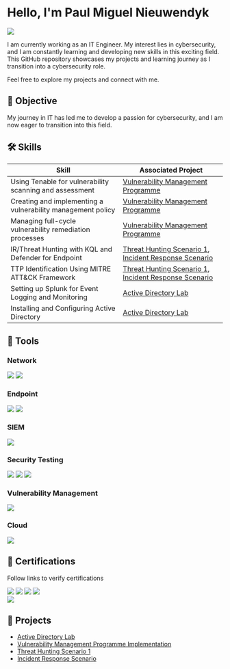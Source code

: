 # Hello, I'm Paul Miguel Nieuwendyk
<a href="https://www.linkedin.com/in/paul-miguel-nieuwendyk"><img src="https://img.shields.io/badge/-LinkedIn-0072b1?&style=for-the-badge&logo=linkedin&logoColor=white" /></a>

I am currently working as an IT Engineer. My interest lies in cybersecurity, and I am constantly learning and developing new skills in this exciting field. This GitHub repository showcases my projects and learning journey as I transition into a cybersecurity role.

Feel free to explore my projects and connect with me.

## 🎯 Objective
My journey in IT has led me to develop a passion for cybersecurity, and I am now eager to transition into this field.

## 🛠 Skills

| Skill                                         | Associated Project         |
|-----------------------------------------------|----------------------------|
| Using Tenable for vulnerability scanning and assessment | [Vulnerability Management Programme](https://github.com/PaulMiguelSec/Vulnerability-Management-Programme) |
| Creating and implementing a vulnerability management policy | [Vulnerability Management Programme](https://github.com/PaulMiguelSec/Vulnerability-Management-Programme) |
| Managing full-cycle vulnerability remediation processes | [Vulnerability Management Programme](https://github.com/PaulMiguelSec/Vulnerability-Management-Programme) |
| IR/Threat Hunting with KQL and Defender for Endpoint | [Threat Hunting Scenario 1](https://github.com/PaulMiguelSec/Threat-Hunting-Scenario-1), [Incident Response Scenario](https://github.com/PaulMiguelSec/Incident-Response-Scenario) |
| TTP Identification Using MITRE ATT&CK Framework | [Threat Hunting Scenario 1](https://github.com/PaulMiguelSec/Threat-Hunting-Scenario-1), [Incident Response Scenario](https://github.com/PaulMiguelSec/Incident-Response-Scenario) |
| Setting up Splunk for Event Logging and Monitoring | [Active Directory Lab](https://github.com/PaulMiguelSec/Active-Directory-Lab) |
| Installing and Configuring Active Directory        | [Active Directory Lab](https://github.com/PaulMiguelSec/Active-Directory-Lab) |


## 🧰 Tools

### Network
<div>
    <img src="https://img.shields.io/badge/-Active%20Directory-0078D4?&style=for-the-badge&logo=Windows&logoColor=white" />
    <img src="https://img.shields.io/badge/-Wireshark-1679A7?&style=for-the-badge&logo=Wireshark&logoColor=white" />
</div>

### Endpoint
<div>
    <img src="https://img.shields.io/badge/-Microsoft_Defender_for_Endpoint-00A4EF?&style=for-the-badge&logo=Microsoft&logoColor=white" />
    <img src="https://img.shields.io/badge/-Kali%20Linux-557C89?&style=for-the-badge&logo=Kali%20Linux&logoColor=white" />
</div>

### SIEM
<div>
    <img src="https://img.shields.io/badge/-Splunk-000000?&style=for-the-badge&logo=Splunk&logoColor=white" />
</div>

### Security Testing
<div>
    <img src="https://img.shields.io/badge/-Atomic_Red_Team-FF0000?&style=for-the-badge&logo=atomic-red-team&logoColor=white" />
    <img src="https://img.shields.io/badge/-PowerShell-2E6DBF?&style=for-the-badge&logo=PowerShell&logoColor=white" />
    <img src="https://img.shields.io/badge/-Bash-4EAA25?&style=for-the-badge&logo=GNU%20Bash&logoColor=white" />
</div>

### Vulnerability Management
<div>
    <img src="https://img.shields.io/badge/-Tenable-3E4D88?&style=for-the-badge&logo=Tenable&logoColor=white" />
</div>

### Cloud
<div>
    <img src="https://img.shields.io/badge/-Microsoft%20Azure-0078D4?&style=for-the-badge&logo=Microsoft%20Azure&logoColor=white" />
</div>


## 📜 Certifications
Follow links to verify certifications
<div>
<a href="https://www.credly.com/badges/fc8d585c-94f1-4ecf-b79d-8f67a901d690/linked_in_profile"><img src="https://img.shields.io/badge/-CYSA%2B-006400?&style=for-the-badge&logo=CompTIA&logoColor=white" /></a>
<a href="https://www.credly.com/badges/50bfcf2d-c2cd-4110-9d79-9db444bcbf58/linked_in_profile"><img src="https://img.shields.io/badge/-Security%2B-FF0000?&style=for-the-badge&logo=CompTIA&logoColor=white" /></a>
<a href="https://www.credly.com/badges/22787c28-09e7-4864-93a0-e47ca764bb5f/linked_in_profile"><img src="https://img.shields.io/badge/-Network%2B-007ACC?&style=for-the-badge&logo=CompTIA&logoColor=white" /></a>
<a href="https://www.credly.com/badges/7c4cfac1-94a8-4c4b-bf5d-af06fb4d109c/linked_in_profile"><img src="https://img.shields.io/badge/-A%2B-4D4D4D?&style=for-the-badge&logo=CompTIA&logoColor=white" /></a>
</div>
<div>
<a href="https://learn.microsoft.com/api/credentials/share/en-gb/PaulMiguelNieuwendyk-5383/82949AED72B311C0?sharingId"><img src="https://img.shields.io/badge/-AZ%20900-0078D4?&style=for-the-badge&logo=Microsoft%20Azure&logoColor=white" /></a>
</div>

## 📂 Projects
- <a href="https://github.com/PaulMiguelSec/Active-Directory-Lab">Active Directory Lab</a>
- <a href="https://github.com/PaulMiguelSec/Vulnerability-Management-Programme">Vulnerability Management Programme Implementation</a>
- [Threat Hunting Scenario 1](https://github.com/PaulMiguelSec/Threat-Hunting-Scenario-1)
- [Incident Response Scenario](https://github.com/PaulMiguelSec/Incident-Response-Scenario) 
